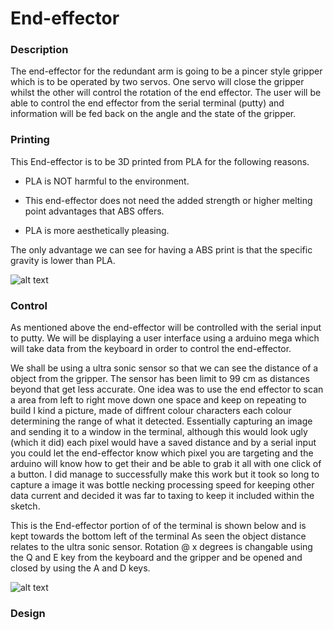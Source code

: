 # End-effector

### Description

The end-effector for the redundant arm is going to be a pincer style gripper which
is to be operated by two servos. One servo will close the gripper whilst the other
will control the rotation of the end effector. The user will be able to control the end
effector from the serial terminal (putty) and information will be fed back on the angle
and the state of the gripper.

### Printing

This End-effector is to be 3D printed from PLA for the following reasons.

* PLA is NOT harmful to the environment.

* This end-effector does not need the added strength or higher melting point advantages that ABS offers.

* PLA is more aesthetically pleasing.

The only advantage we can see for having a ABS print is that the specific gravity is lower than PLA.

![alt text](https://scontent-lhr3-1.xx.fbcdn.net/v/t1.0-9/30708623_547522195662742_6546727641184689882_n.jpg?_nc_cat=0&oh=23712a9503886b7722c71799319327bf&oe=5B6AFEB7 "reference google")

### Control

As mentioned above the end-effector will be controlled with the serial input to putty.
We will be displaying a user interface using a arduino mega which will take data from
the keyboard in order to control the end-effector. 

We shall be using a ultra sonic sensor so that we can see the distance of a object from the
gripper. The sensor has been limit to 99 cm as distances beyond that get less accurate. One idea
was to use the end effector to scan a area from left to right move down one space and keep on repeating to build
I kind a picture, made of diffrent colour characters each colour determining the range of what it detected.
Essentially capturing an image and sending it to a window in the terminal, although this would look ugly
(which it did) each pixel would have a saved distance and by a serial input you could let the end-effector know
which pixel you are targeting and the arduino will know how to get their and be able to grab it all with one
click of a button. I did manage to successfully make this work but it took so long to capture a image it was bottle necking
processing speed for keeping other data current and decided it was far to taxing to keep it included within the sketch.

This is the End-effector portion of of the terminal is shown below and is kept towards the bottom left of the terminal
As seen the object distance relates to the ultra sonic sensor. Rotation @ x degrees is changable using the Q and E key from
the keyboard and the gripper and be opened and closed by using the A and D keys.

![alt text](https://scontent-lhr3-1.xx.fbcdn.net/v/t1.0-9/30706812_547542192327409_3959721976600957218_n.jpg?_nc_cat=0&oh=78a7f4ded3b07da744d80771ed834f22&oe=5B567E7C
 "Putty Terminal")

### Design
